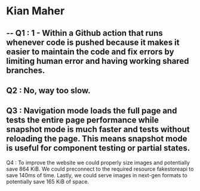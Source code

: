 # Kian Maher
--
Q1 : 1 - Within a Github action that runs whenever code is pushed because it makes it easier to maintain the code and fix errors by limiting human error and having working shared branches.
--
Q2 : No, way too slow.
--
Q3 : Navigation mode loads the full page and tests the entire page performance while snapshot mode is much faster and tests without reloading the page. This means snapshot mode is useful for component testing or partial states.
--
Q4 : To improve the website we could properly size images and potentially save 864 KiB. We could preconnect to the required resource fakestoreapi to save 140ms of time. Lastly, we could serve images in next-gen formats to potentially save 165 KiB of space.